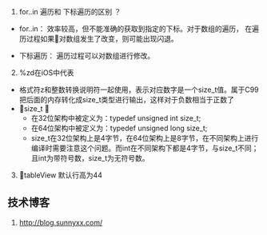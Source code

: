 1. for..in 遍历和 下标遍历的区别 ？
- for..in： 效率较高，但不能准确的获取到指定的下标。对于数组的遍历， 在遍历过程如果对数组发生了改变，则可能出现闪退。

- 下标遍历： 遍历过程可以对数组进行修改。

2. %zd在iOS中代表
- 格式符z和整数转换说明符一起使用，表示对应数字是一个size_t值。属于C99
把后面的内存转化成size_t类型进行输出，这样对于负数相当于正数了
- size_t 
    - 在32位架构中被定义为：typedef unsigned int size_t;
    - 在64位架构中被定义为：typedef unsigned long size_t;
    - size_t在32位架构上是4字节，在64位架构上是8字节，在不同架构上进行编译时需要注意这个问题。而int在不同架构下都是4字节，与size_t不同；且int为带符号数，size_t为无符号数。


3. tableView 默认行高为44

## 技术博客
1. http://blog.sunnyxx.com/